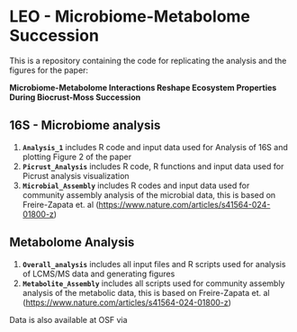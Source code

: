 # LEO - Microbiome-Metabolome Succession

This is a repository containing the code for replicating the analysis and the figures for the paper: 

**Microbiome-Metabolome Interactions Reshape Ecosystem Properties During Biocrust-Moss Succession**

## 16S - Microbiome analysis
1. **`Analysis_1`** includes R code and input data used for Analysis of 16S and plotting Figure 2 of the paper
2. **`Picrust_Analysis`** includes R code, R functions and input data used for Picrust analysis visualization
3.  **`Microbial_Assembly`** includes R codes and input data used for community assembly analysis of the microbial data, this is based on Freire-Zapata et. al (https://www.nature.com/articles/s41564-024-01800-z)


## Metabolome Analysis
1. **`Overall_analysis`** includes all input files and R scripts used for analysis of LCMS/MS data and generating figures
2. **`Metabolite_Assembly`** includes all scripts used for community assembly analysis of the metabolic data, this is based on Freire-Zapata et. al (https://www.nature.com/articles/s41564-024-01800-z)

Data is also available at OSF via 


